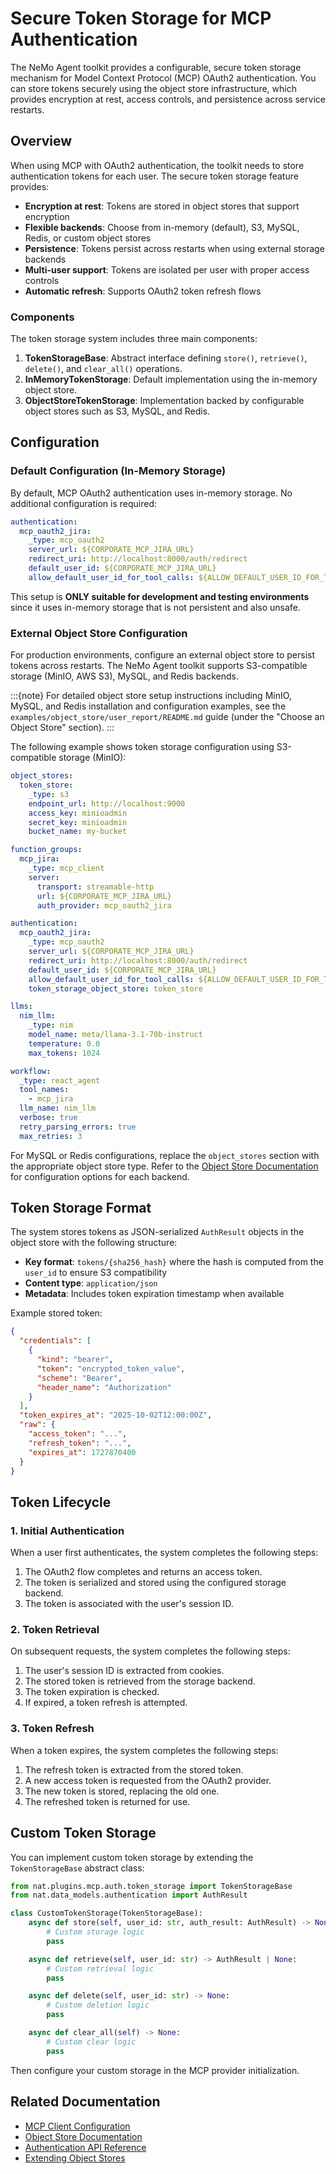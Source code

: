 <!--
SPDX-FileCopyrightText: Copyright (c) 2025, NVIDIA CORPORATION & AFFILIATES. All rights reserved.
SPDX-License-Identifier: Apache-2.0

Licensed under the Apache License, Version 2.0 (the "License");
you may not use this file except in compliance with the License.
You may obtain a copy of the License at

http://www.apache.org/licenses/LICENSE-2.0

Unless required by applicable law or agreed to in writing, software
distributed under the License is distributed on an "AS IS" BASIS,
WITHOUT WARRANTIES OR CONDITIONS OF ANY KIND, either express or implied.
See the License for the specific language governing permissions and
limitations under the License.
-->

# Secure Token Storage for MCP Authentication

The NeMo Agent toolkit provides a configurable, secure token storage mechanism for Model Context Protocol (MCP) OAuth2 authentication. You can store tokens securely using the object store infrastructure, which provides encryption at rest, access controls, and persistence across service restarts.

## Overview

When using MCP with OAuth2 authentication, the toolkit needs to store authentication tokens for each user. The secure token storage feature provides:

- **Encryption at rest**: Tokens are stored in object stores that support encryption
- **Flexible backends**: Choose from in-memory (default), S3, MySQL, Redis, or custom object stores
- **Persistence**: Tokens persist across restarts when using external storage backends
- **Multi-user support**: Tokens are isolated per user with proper access controls
- **Automatic refresh**: Supports OAuth2 token refresh flows

### Components

The token storage system includes three main components:

1. **TokenStorageBase**: Abstract interface defining `store()`, `retrieve()`, `delete()`, and `clear_all()` operations.
2. **InMemoryTokenStorage**: Default implementation using the in-memory object store.
3. **ObjectStoreTokenStorage**: Implementation backed by configurable object stores such as S3, MySQL, and Redis.

## Configuration

### Default Configuration (In-Memory Storage)

By default, MCP OAuth2 authentication uses in-memory storage. No additional configuration is required:

```yaml
authentication:
  mcp_oauth2_jira:
    _type: mcp_oauth2
    server_url: ${CORPORATE_MCP_JIRA_URL}
    redirect_uri: http://localhost:8000/auth/redirect
    default_user_id: ${CORPORATE_MCP_JIRA_URL}
    allow_default_user_id_for_tool_calls: ${ALLOW_DEFAULT_USER_ID_FOR_TOOL_CALLS:-true}
```

This setup is **ONLY suitable for development and testing environments** since it uses in-memory storage that is not
persistent and also unsafe.

### External Object Store Configuration

For production environments, configure an external object store to persist tokens across restarts. The NeMo Agent toolkit supports S3-compatible storage (MinIO, AWS S3), MySQL, and Redis backends.

:::{note}
For detailed object store setup instructions including MinIO, MySQL, and Redis installation and configuration examples, see the `examples/object_store/user_report/README.md` guide (under the "Choose an Object Store" section).
:::

The following example shows token storage configuration using S3-compatible storage (MinIO):

```yaml
object_stores:
  token_store:
    _type: s3
    endpoint_url: http://localhost:9000
    access_key: minioadmin
    secret_key: minioadmin
    bucket_name: my-bucket

function_groups:
  mcp_jira:
    _type: mcp_client
    server:
      transport: streamable-http
      url: ${CORPORATE_MCP_JIRA_URL}
      auth_provider: mcp_oauth2_jira

authentication:
  mcp_oauth2_jira:
    _type: mcp_oauth2
    server_url: ${CORPORATE_MCP_JIRA_URL}
    redirect_uri: http://localhost:8000/auth/redirect
    default_user_id: ${CORPORATE_MCP_JIRA_URL}
    allow_default_user_id_for_tool_calls: ${ALLOW_DEFAULT_USER_ID_FOR_TOOL_CALLS:-true}
    token_storage_object_store: token_store

llms:
  nim_llm:
    _type: nim
    model_name: meta/llama-3.1-70b-instruct
    temperature: 0.0
    max_tokens: 1024

workflow:
  _type: react_agent
  tool_names:
    - mcp_jira
  llm_name: nim_llm
  verbose: true
  retry_parsing_errors: true
  max_retries: 3
```

For MySQL or Redis configurations, replace the `object_stores` section with the appropriate object store type. Refer to the [Object Store Documentation](../../store-and-retrieve/object-store.md) for configuration options for each backend.

## Token Storage Format

The system stores tokens as JSON-serialized `AuthResult` objects in the object store with the following structure:

- **Key format**: `tokens/{sha256_hash}` where the hash is computed from the `user_id` to ensure S3 compatibility
- **Content type**: `application/json`
- **Metadata**: Includes token expiration timestamp when available

Example stored token:
```json
{
  "credentials": [
    {
      "kind": "bearer",
      "token": "encrypted_token_value",
      "scheme": "Bearer",
      "header_name": "Authorization"
    }
  ],
  "token_expires_at": "2025-10-02T12:00:00Z",
  "raw": {
    "access_token": "...",
    "refresh_token": "...",
    "expires_at": 1727870400
  }
}
```

## Token Lifecycle

### 1. Initial Authentication

When a user first authenticates, the system completes the following steps:
1. The OAuth2 flow completes and returns an access token.
2. The token is serialized and stored using the configured storage backend.
3. The token is associated with the user's session ID.

### 2. Token Retrieval

On subsequent requests, the system completes the following steps:
1. The user's session ID is extracted from cookies.
2. The stored token is retrieved from the storage backend.
3. The token expiration is checked.
4. If expired, a token refresh is attempted.

### 3. Token Refresh

When a token expires, the system completes the following steps:
1. The refresh token is extracted from the stored token.
2. A new access token is requested from the OAuth2 provider.
3. The new token is stored, replacing the old one.
4. The refreshed token is returned for use.


## Custom Token Storage

You can implement custom token storage by extending the `TokenStorageBase` abstract class:

```python
from nat.plugins.mcp.auth.token_storage import TokenStorageBase
from nat.data_models.authentication import AuthResult

class CustomTokenStorage(TokenStorageBase):
    async def store(self, user_id: str, auth_result: AuthResult) -> None:
        # Custom storage logic
        pass

    async def retrieve(self, user_id: str) -> AuthResult | None:
        # Custom retrieval logic
        pass

    async def delete(self, user_id: str) -> None:
        # Custom deletion logic
        pass

    async def clear_all(self) -> None:
        # Custom clear logic
        pass
```

Then configure your custom storage in the MCP provider initialization.


## Related Documentation

- [MCP Client Configuration](mcp-client.md)
- [Object Store Documentation](../../store-and-retrieve/object-store.md)
- [Authentication API Reference](../../reference/api-authentication.md)
- [Extending Object Stores](../../extend/object-store.md)
